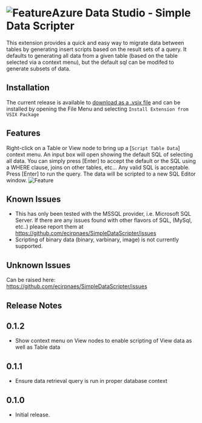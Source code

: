 # ![Feature](https://raw.githubusercontent.com/ecirpnaes/SimpleDataScripter/master/images/logo.png)Azure Data Studio - Simple Data Scripter

This extension provides a quick and easy way to migrate data between tables by generating insert scripts based on the result sets of a query. It defaults to generating all data from a given table (based on the table selected via a context menu), but the default sql can be modifed to generate subsets of data.

## Installation

The current release is available to [download as a .vsix file](https://github.com/ecirpnaes/SimpleDataScripter/releases/download/0.1.2/simple-data-scripter-0.1.2.vsix) and can be installed by opening the File Menu and selecting `Install Extension from VSIX Package`

## Features

Right-click on a Table or View node to bring up a [`Script Table Data`] context menu. An input box will open showing the default SQL of selecting all data. You can simply press [Enter] to accept the default or the SQL using a WHERE clause, joins on other tables, etc... Any valid SQL is acceptable. Press [Enter] to run the query.
The data will be scripted to a new SQL Editor window.
![Feature](https://raw.githubusercontent.com/ecirpnaes/SimpleDataScripter/master/images/Scripting.gif)

## Known Issues

- This has only been tested with the MSSQL provider, i.e. Microsoft SQL Server. If there are any issues found with other flavors of SQL, (MySql, etc..) please report them at <https://github.com/ecirpnaes/SimpleDataScripter/issues>
- Scripting of binary data (binary, varbinary, image) is not currently supported.

## Unknown Issues

Can be raised here: <https://github.com/ecirpnaes/SimpleDataScripter/issues>

## Release Notes

## 0.1.2

- Show context menu on View nodes to enable scripting of View data as well as Table data

## 0.1.1

- Ensure data retrieval query is run in proper database context

## 0.1.0

- Initial release.
